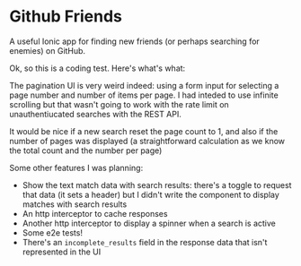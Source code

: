 # Github Friends
A useful Ionic app for finding new friends (or perhaps searching for enemies) on GitHub.

Ok, so this is a coding test. Here's what's what:

The pagination UI is very weird indeed: using a form input for selecting a page number and number of items per page. I had inteded to use infinite scrolling but that wasn't going to work with the rate limit on unauthentiucated searches with the REST API.

It would be nice if a new search reset the page count to 1, and also if the number of pages was displayed (a straightforward calculation as we know the total count and the number per page)

Some other features I was planning:

 - Show the text match data with search results: there's a toggle to request that data (it sets a header) but I didn't write the component to display matches with search results
 - An http interceptor to cache responses
 - Another http interceptor to display a spinner when a search is active
 - Some e2e tests!
 - There's an `incomplete_results` field in the response data that isn't represented in the UI
